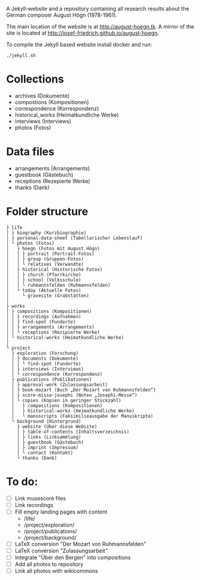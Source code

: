A Jekyll-website and a repository containing all research results about
the German composer August Högn (1978-1961).

The main location of the website is at http://august-hoegn.tk. A mirror
of the site is located at http://josef-friedrich.github.io/august-hoegn.

To compile the Jekyll based website install docker and run:

```
./jekyll.sh

```

# Collections

* archives (Dokumente)
* compostions (Kompositionen)
* correspondence (Korrespondenz)
* historical_works (Heimatkundliche Werke)
* interviews (Interviews)
* photos (Fotos)

# Data files

* arrangements (Arrangements)
* guestbook (Gästebuch)
* receptions (Rezepierte Werke)
* thanks (Dank)

# Folder structure

```
├ life
│ ├ biography (Kurzbiographie)
│ ├ personal-data-sheet (Tabellarischer Lebenslauf)
│ └ photos (Fotos)
│   ├ hoegn (Fotos mit August Högn)
│   │ ├ portrait (Portrait-Fotos)
│   │ ├ group (Gruppen-Fotos)
│   │ └ relatives (Verwandte)
│   ├ historical (Historische Fotos)
│   │ ├ church (Pfarrkirche)
│   │ ├ school (Volksschule)
│   │ └ ruhmannsfelden (Ruhmannsfelden)
│   └ today (Aktuelle Fotos)
│     └ gravesite (Grabstätten)
│
├ works
│ ├ compositions (Kompositionen)
│ │ ├ recordings (Aufnahmen)
│ │ ├ find-spot (Fundorte)
│ │ ├ arrangements (Arrangements)
│ │ └ receptions (Rezipierte Werke)
│ └ historical-works (Heimatkundliche Werke)
│
└ project
  ├ exploration (Forschung)
  │ ├ documents (Dokumente)
  │ │ └ find-spot (Fundorte)
  │ ├ interviews (Interviews)
  │ └ correspondence (Korrespondenz)
  ├ publications (Publikationen)
  │ ├ approval-work (Zulassungsarbeit)
  │ ├ book-mozart (Buch „Der Mozart von Ruhmannsfelden“)
  │ ├ score-missa-josephi (Noten „Josephi-Messe“)
  │ └ copies (Kopien in geringer Stückzahl)
  │   ├ compositions (Kompositionen)
  │   ├ historical-works (Heimatkundliche Werke)
  │   └ manuscripts (Faksimilieausgabe der Manuskripte)
  └ background (Hintergrund)
    ├ website (Über diese Website)
    │ ├ table-of-contents (Inhaltsverzeichnis)
    │ ├ links (Linksammlung)
    │ ├ guestbook (Gästebuch)
    │ ├ imprint (Impressum)
    │ └ contact (Kontakt)
    └ thanks (Dank)
```

# To do:

* [ ] Link musescore files
* [ ] Link recordings
* [ ] Fill empty landing pages with content
  * /life/
  * /project/exploration/
  * /project/publications/
  * /project/background/
* [ ] LaTeX conversion "Der Mozart von Ruhmannsfelden"
* [ ] LaTeX conversion "Zulassungsarbeit"
* [ ] Integrate "Über den Bergen" into compositions
* [ ] Add all photos to repository
* [ ] Link all photos with wikicommons
